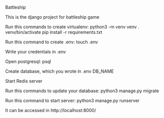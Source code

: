 Battleship

This is the django project for battleship game


Run this commands to create virtualenv: python3 -m venv venv . venv/bin/activate pip install -r requirements.txt

Run this command to create .env: touch .env

Write your credentials in .env 

Open postgresql: psql 

Create database, which you wrote in .env DB_NAME

Start Redis server

Run this commands to update your database: python3 manage.py migrate

Run this command to start server: python3 manage.py runserver

It can be accessed in http://localhost:8000/

